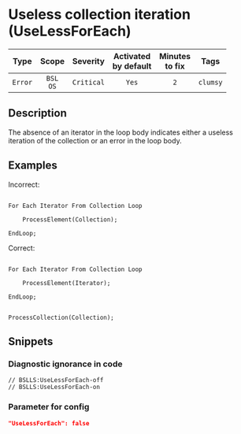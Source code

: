 # Useless collection iteration (UseLessForEach)

 Type | Scope | Severity | Activated<br>by default | Minutes<br>to fix | Tags 
 :-: | :-: | :-: | :-: | :-: | :-: 
 `Error` | `BSL`<br>`OS` | `Critical` | `Yes` | `2` | `clumsy` 

<!-- Блоки выше заполняются автоматически, не трогать -->
## Description

The absence of an iterator in the loop body indicates either a useless iteration of the collection or an error in the loop body.

## Examples

Incorrect:

```Bsl

For Each Iterator From Collection Loop

    ProcessElement(Collection);

EndLoop;

```

Correct:

```Bsl

For Each Iterator From Collection Loop

    ProcessElement(Iterator);

EndLoop;

```

```bsl

ProcessCollection(Collection);

```

## Snippets

<!-- Блоки ниже заполняются автоматически, не трогать -->
### Diagnostic ignorance in code

```bsl
// BSLLS:UseLessForEach-off
// BSLLS:UseLessForEach-on
```

### Parameter for config

```json
"UseLessForEach": false
```
